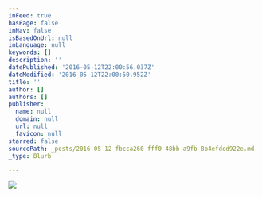 ```yaml
---
inFeed: true
hasPage: false
inNav: false
isBasedOnUrl: null
inLanguage: null
keywords: []
description: ''
datePublished: '2016-05-12T22:00:56.037Z'
dateModified: '2016-05-12T22:00:50.952Z'
title: ''
author: []
authors: []
publisher:
  name: null
  domain: null
  url: null
  favicon: null
starred: false
sourcePath: _posts/2016-05-12-fbcca260-fff0-48bb-a9fb-8b4efdcd922e.md
_type: Blurb

---
```

![](https://the-grid-user-content.s3-us-west-2.amazonaws.com/f2d2ba78-51c1-4b73-8c40-4922a0e2c3e5.jpg)